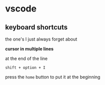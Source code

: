 # vscode

## keyboard shortcuts

the one's I just always forget about

**cursor in multiple lines**

at the end of the line

```shell
shift + option + I
```

press the `home` button to put it at the beginning